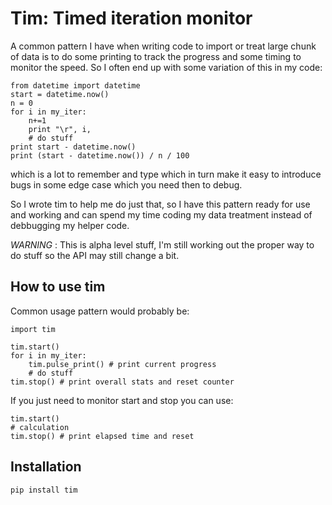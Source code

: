 Tim: Timed iteration monitor
============================

A common pattern I have when writing code to import or treat large chunk of data is to do some printing to track the progress and some timing to monitor the speed.
So I often end up with some variation of this in my code:

    from datetime import datetime
    start = datetime.now()
    n = 0
    for i in my_iter:
        n+=1
        print "\r", i,
        # do stuff
    print start - datetime.now()
    print (start - datetime.now()) / n / 100


which is a lot to remember and type which in turn make it easy to introduce bugs in some edge case which you need then to debug.

So I wrote tim to help me do just that, so I have this pattern ready for use and working and can spend my time coding my data treatment instead of debbugging my helper code.

*WARNING* : This is alpha level stuff, I'm still working out the proper way to do stuff so the API may still change a bit.

How to use tim
--------------

Common usage pattern would probably be:

    import tim

    tim.start()
    for i in my_iter:
        tim.pulse_print() # print current progress
        # do stuff
    tim.stop() # print overall stats and reset counter


If you just need to monitor start and stop you can use:

    tim.start()
    # calculation
    tim.stop() # print elapsed time and reset

Installation
------------

    pip install tim

